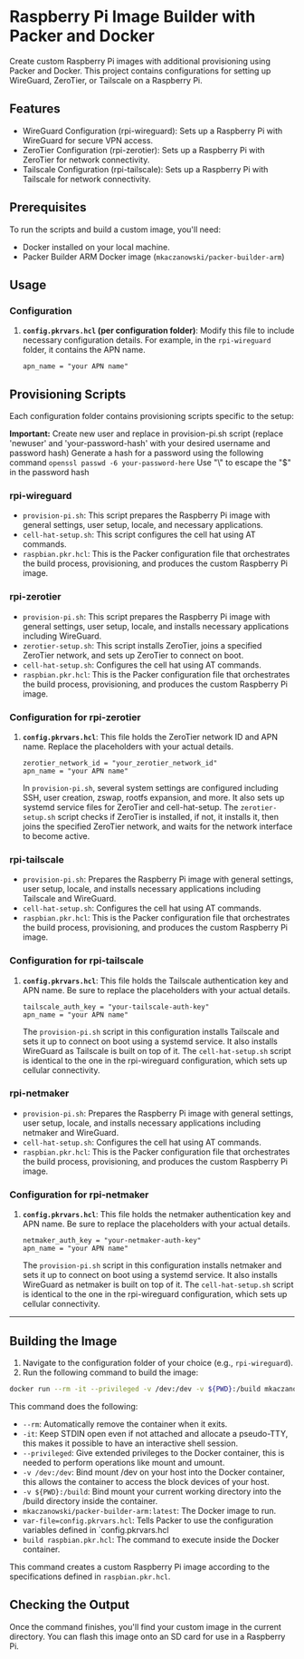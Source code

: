 
# Raspberry Pi Image Builder with Packer and Docker

Create custom Raspberry Pi images with additional provisioning using Packer and Docker. This project contains configurations for setting up WireGuard, ZeroTier, or Tailscale on a Raspberry Pi.

## Features
- WireGuard Configuration (rpi-wireguard): Sets up a Raspberry Pi with WireGuard for secure VPN access.
- ZeroTier Configuration (rpi-zerotier): Sets up a Raspberry Pi with ZeroTier for network connectivity.
- Tailscale Configuration (rpi-tailscale): Sets up a Raspberry Pi with Tailscale for network connectivity.

## Prerequisites

To run the scripts and build a custom image, you'll need:
- Docker installed on your local machine.
- Packer Builder ARM Docker image (`mkaczanowski/packer-builder-arm`)

## Usage

### Configuration
1. **`config.pkrvars.hcl` (per configuration folder)**: Modify this file to include necessary configuration details. For example, in the `rpi-wireguard` folder, it contains the APN name.
   ```hcl
   apn_name = "your APN name"
   ```

## Provisioning Scripts

Each configuration folder contains provisioning scripts specific to the setup:

**Important:** Create new user and replace in provision-pi.sh script (replace 'newuser' and 'your-password-hash' with your desired username and password hash)
 Generate a hash for a password using the following command `openssl passwd -6 your-password-here`
 Use "\\" to escape the "$" in the password hash

### rpi-wireguard
- `provision-pi.sh`: This script prepares the Raspberry Pi image with general settings, user setup, locale, and necessary applications. 
- `cell-hat-setup.sh`: This script configures the cell hat using AT commands. 
- `raspbian.pkr.hcl`: This is the Packer configuration file that orchestrates the build process, provisioning, and produces the custom Raspberry Pi image.

### rpi-zerotier
- `provision-pi.sh`: This script prepares the Raspberry Pi image with general settings, user setup, locale, and installs necessary applications including WireGuard.
- `zerotier-setup.sh`: This script installs ZeroTier, joins a specified ZeroTier network, and sets up ZeroTier to connect on boot.
- `cell-hat-setup.sh`: Configures the cell hat using AT commands.
- `raspbian.pkr.hcl`: This is the Packer configuration file that orchestrates the build process, provisioning, and produces the custom Raspberry Pi image.

### Configuration for rpi-zerotier
1. **`config.pkrvars.hcl`**: This file holds the ZeroTier network ID and APN name. Replace the placeholders with your actual details.
   ```hcl
   zerotier_network_id = "your_zerotier_network_id"
   apn_name = "your APN name"
   ```
   In `provision-pi.sh`, several system settings are configured including SSH, user creation, zswap, rootfs expansion, and more. It also sets up systemd service files for ZeroTier and cell-hat-setup. The `zerotier-setup.sh` script checks if ZeroTier is installed, if not, it installs it, then joins the specified ZeroTier network, and waits for the network interface to become active.

### rpi-tailscale
- `provision-pi.sh`: Prepares the Raspberry Pi image with general settings, user setup, locale, and installs necessary applications including Tailscale and WireGuard.
- `cell-hat-setup.sh`: Configures the cell hat using AT commands.
- `raspbian.pkr.hcl`: This is the Packer configuration file that orchestrates the build process, provisioning, and produces the custom Raspberry Pi image.

### Configuration for rpi-tailscale
1. **`config.pkrvars.hcl`**: This file holds the Tailscale authentication key and APN name. Be sure to replace the placeholders with your actual details.
   ```hcl
   tailscale_auth_key = "your-tailscale-auth-key"
   apn_name = "your APN name"
   ```
   The `provision-pi.sh` script in this configuration installs Tailscale and sets it up to connect on boot using a systemd service. It also installs WireGuard as Tailscale is built on top of it. The `cell-hat-setup.sh` script is identical to the one in the rpi-wireguard configuration, which sets up cellular connectivity.

### rpi-netmaker
- `provision-pi.sh`: Prepares the Raspberry Pi image with general settings, user setup, locale, and installs necessary applications including netmaker and WireGuard.
- `cell-hat-setup.sh`: Configures the cell hat using AT commands.
- `raspbian.pkr.hcl`: This is the Packer configuration file that orchestrates the build process, provisioning, and produces the custom Raspberry Pi image.

### Configuration for rpi-netmaker
1. **`config.pkrvars.hcl`**: This file holds the netmaker authentication key and APN name. Be sure to replace the placeholders with your actual details.
   ```hcl
   netmaker_auth_key = "your-netmaker-auth-key"
   apn_name = "your APN name"
   ```
   The `provision-pi.sh` script in this configuration installs netmaker and sets it up to connect on boot using a systemd service. It also installs WireGuard as netmaker is built on top of it. The `cell-hat-setup.sh` script is identical to the one in the rpi-wireguard configuration, which sets up cellular connectivity.
---

## Building the Image

1. Navigate to the configuration folder of your choice (e.g., `rpi-wireguard`).
2. Run the following command to build the image:

```bash
docker run --rm -it --privileged -v /dev:/dev -v ${PWD}:/build mkaczanowski/packer-builder-arm:latest build var-file=config.pkrvars.hcl raspbian.pkr.hcl
```

This command does the following:
- `--rm`: Automatically remove the container when it exits.
- `-it`: Keep STDIN open even if not attached and allocate a pseudo-TTY, this makes it possible to have an interactive shell session.
- `--privileged`: Give extended privileges to the Docker container, this is needed to perform operations like mount and umount.
- `-v /dev:/dev`: Bind mount /dev on your host into the Docker container, this allows the container to access the block devices of your host.
- `-v ${PWD}:/build`: Bind mount your current working directory into the /build directory inside the container.
- `mkaczanowski/packer-builder-arm:latest`: The Docker image to run.
- `var-file=config.pkrvars.hcl`: Tells Packer to use the configuration variables defined in `config.pkrvars.hcl
- `build raspbian.pkr.hcl`: The command to execute inside the Docker container.

This command creates a custom Raspberry Pi image according to the specifications defined in `raspbian.pkr.hcl`.

## Checking the Output

Once the command finishes, you'll find your custom image in the current directory. You can flash this image onto an SD card for use in a Raspberry Pi.

